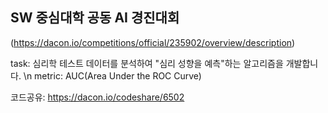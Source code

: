 ## SW 중심대학 공동 AI 경진대회 
(https://dacon.io/competitions/official/235902/overview/description)

task: 심리학 테스트 데이터를 분석하여 "심리 성향을 예측"하는 알고리즘을 개발합니다. \n
metric: AUC(Area Under the ROC Curve)

코드공유: https://dacon.io/codeshare/6502

